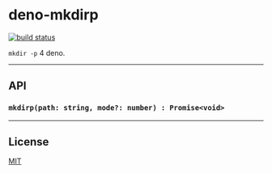 # deno-mkdirp

[![build status](http://img.shields.io/travis/chiefbiiko/deno-mkdirp.svg?style=flat)](http://travis-ci.org/chiefbiiko/deno-mkdirp)

`mkdir -p` 4 deno.
***

## API

### `mkdirp(path: string, mode?: number) : Promise<void>`

***

## License

[MIT](./license.md)